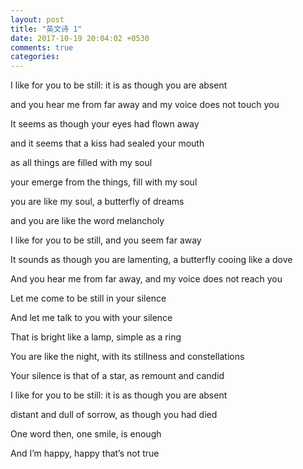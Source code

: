 ```yaml
---
layout: post
title: "英文诗 1"
date: 2017-10-19 20:04:02 +0530
comments: true
categories: 
---
```

I like for you to be still: it is as though you are absent

and you hear me from far away and my voice does not touch you

It seems as though your eyes had flown away

and it seems that a kiss had sealed your mouth

as all things are filled with my soul

your emerge from the things, fill with my soul

you are like my soul, a butterfly of dreams

and you are like the word melancholy

I like for you to be still, and you seem far away

It sounds as though you are lamenting, a butterfly cooing like a dove

And you hear me from far away, and my voice does not reach you

Let me come to be still in your silence

And let me talk to you with your silence

That is bright like a lamp, simple as a ring

You are like the night, with its stillness and constellations

Your silence is that of a star, as remount and candid

I like for you to be still: it is as though you are absent

distant and dull of sorrow, as though you had died

One word then, one smile, is enough

And I’m happy, happy that’s not true
